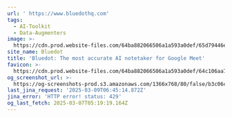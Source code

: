 ```yaml
---
url: ' https://www.bluedothq.com'
tags:
  - AI-Toolkit
  - Data-Augmenters
image: >-
  https://cdn.prod.website-files.com/64ba882066506a1a593a0def/65d79446e71764ae65c6a0d8_Home%20page.png
site_name: Bluedot
title: 'Bluedot: The most accurate AI notetaker for Google Meet'
favicon: >-
  https://cdn.prod.website-files.com/64ba882066506a1a593a0def/64c106aa7f78b88b6bbbd152_32x32%20favicon.png
og_screenshot_url: >-
  https://og-screenshots-prod.s3.amazonaws.com/1366x768/80/false/b3c06c2532e525bcaec977207c688d92724f37e754790f6faebacc5ce2e2b86f.jpeg
last_jina_request: '2025-03-09T06:45:14.872Z'
jina_error: 'HTTP error! status: 429'
og_last_fetch: 2025-03-07T05:19:19.164Z
---
```


